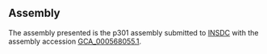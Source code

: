 

Assembly
--------

The assembly presented is the p301 assembly submitted to
[INSDC](http://www.insdc.org) with the assembly accession
[GCA\_000568055.1](http://www.ebi.ac.uk/ena/data/view/GCA_000568055.1).
